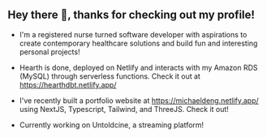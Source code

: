 ## Hey there 👋, thanks for checking out my profile!

- I'm a registered nurse turned software developer with aspirations to create contemporary healthcare solutions and build fun and interesting personal projects! 

- Hearth is done, deployed on Netlify and interacts with my Amazon RDS (MySQL) through serverless functions. Check it out at https://hearthdbt.netlify.app/

- I've recently built a portfolio website at https://michaeldeng.netlify.app/ using NextJS, Typescript, Tailwind, and ThreeJS. Check it out!

- Currently working on Untoldcine, a streaming platform!

